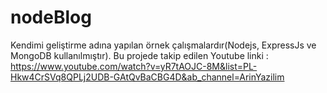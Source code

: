 # nodeBlog
 Kendimi geliştirme adına yapılan örnek çalışmalardır(Nodejs, ExpressJs ve MongoDB kullanılmıştır).
 Bu projede takip edilen Youtube linki : https://www.youtube.com/watch?v=yR7tAOJC-8M&list=PL-Hkw4CrSVq8QPLj2UDB-GAtQvBaCBG4D&ab_channel=ArinYazilim
